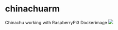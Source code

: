 # chinachuarm
Chinachu working with RaspberryPi3 Dockerimage
[![](https://images.microbadger.com/badges/image/kappabull/chinachuarm.svg)](https://microbadger.com/images/kappabull/chinachuarm "Get your own image badge on microbadger.com")
